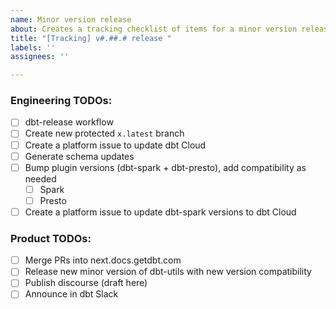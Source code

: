```yaml
---
name: Minor version release
about: Creates a tracking checklist of items for a minor version release
title: "[Tracking] v#.##.# release "
labels: ''
assignees: ''

---
```


### Engineering TODOs:
- [ ] dbt-release workflow 
- [ ] Create new protected `x.latest` branch 
- [ ] Create a platform issue to update dbt Cloud
- [ ] Generate schema updates
- [ ] Bump plugin versions (dbt-spark + dbt-presto), add compatibility as needed
   - [ ]  Spark 
   - [ ]  Presto
- [ ] Create a platform issue to update dbt-spark versions to dbt Cloud 

### Product TODOs:
- [ ] Merge PRs into next.docs.getdbt.com
- [ ] Release new minor version of dbt-utils with new version compatibility
- [ ] Publish discourse (draft here)
- [ ] Announce in dbt Slack

